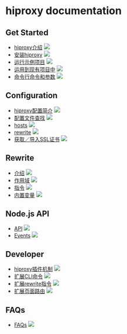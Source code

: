 # hiproxy documentation

## Get Started

* [hiproxy介绍](get_started/introduction.md) ![](http://progressed.io/bar/80)
* [安装hiproxy](get_started/installation.md) ![](http://progressed.io/bar/90)
* [运行示例项目](get_started/run_example.md) ![](http://progressed.io/bar/90)
* [运用到现有项目中](get_started/play_with_your_projects.md) ![](http://progressed.io/bar/95)
* [命令行命令和参数](get_started/cli_options.md) ![](http://progressed.io/bar/80)


## Configuration

* [hiproxy配置简介](configuration/introduction.md) ![](http://progressed.io/bar/90)
* [配置文件查找](configuration/find_conf.md) ![](http://progressed.io/bar/80)
* [hosts](configuration/hosts.md) ![](http://progressed.io/bar/90)
* [rewrite](configuration/rewrite.md) ![](http://progressed.io/bar/70)
* [获取／导入SSL证书](configuration/ssl_certificate.md) ![](http://progressed.io/bar/95)

## Rewrite

* [介绍](configuration/rewrite_introduction.md) ![](http://progressed.io/bar/90)
* [作用域](configuration/rewrite_scope.md) ![](http://progressed.io/bar/100)
* [指令](configuration/rewrite_directive.md) ![](http://progressed.io/bar/90)
* [内置变量](configuration/rewrite_built_in_variable.md) ![](http://progressed.io/bar/95)


## Node.js API

* [API](api/api.md) ![](http://progressed.io/bar/50)
* [Events](api/events.md) ![](http://progressed.io/bar/90)

## Developer

* [hiproxy插件机制](developer/plugin.md) ![](http://progressed.io/bar/95)
* [扩展CLI命令](developer/cli_command.md) ![](http://progressed.io/bar/95)
* [扩展rewrite指令](developer/rewrite_directive.md) ![](http://progressed.io/bar/95)
* [扩展页面路由](developer/route.md) ![](http://progressed.io/bar/95)

## FAQs

* [FAQs](faqs.md) ![](http://progressed.io/bar/100)
